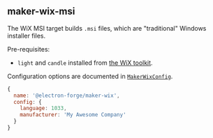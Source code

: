 
## maker-wix-msi

The WiX MSI target builds `.msi` files, which are "traditional" Windows installer files.

Pre-requisites:

* `light` and `candle` installed from [the WiX toolkit](https://github.com/felixrieseberg/electron-wix-msi#prerequisites).

Configuration options are documented in [`MakerWixConfig`](https://js.electronforge.io/interfaces/_electron_forge_maker_wix.MakerWixConfig.html).

```javascript
{
  name: '@electron-forge/maker-wix',
  config: {
    language: 1033,
    manufacturer: 'My Awesome Company'
  }
}
```
